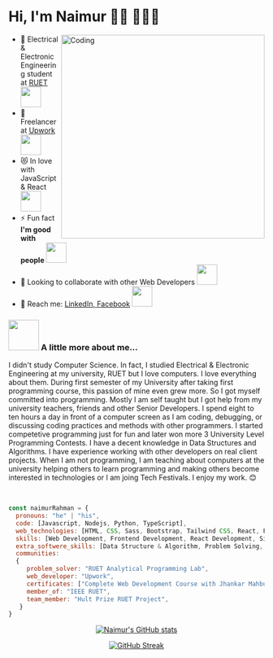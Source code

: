 
# Hi, I'm Naimur 👋🏻 👨🏻‍💻 



<img align="right" alt="Coding" width="400" src="https://miro.medium.com/max/680/0*7Q3yvSIv_t0ioJ-Z.gif"/>

- 🔭 Electrical & Electronic Engineering student at <a href="https://www.ruet.ac.bd/">RUET</a> <img src="https://media.giphy.com/media/fYSnHlufseco8Fh93Z/giphy.gif" width="40">
- 🌱 Freelancer at <a href="https://www.upwork.com/freelancers/~014464092b32fc9b0d"> Upwork </a><img src="https://media.giphy.com/media/WUlplcMpOCEmTGBtBW/giphy.gif" width="40">
- 😻 In love with JavaScript & React <img src="https://media.giphy.com/media/26FLdmIp6wJr91JAI/giphy.gif" width="40">
- ⚡ Fun fact **I'm good with people** <img src="https://media.giphy.com/media/5pUAw9XjALuWepcOgV/giphy.gif" width="40">
- 👯 Looking to collaborate with other Web Developers <img src="https://media.giphy.com/media/S65QkXAcdXvF1o9gHk/giphy.gif" width="40">
- 🤝 Reach me: <a href="https://www.linkedin.com/in/naimur-rahman-0a2451228/"> LinkedIn, </a> <a href="https://www.facebook.com/naimurrahman007">Facebook</a> <img src="https://media.giphy.com/media/oX8pSaFrQw3sJ0K5bk/giphy.gif" width="40">



### <img src="https://media.giphy.com/media/VgCDAzcKvsR6OM0uWg/giphy.gif" width="60"> A little more about me...
<p align="left">I didn't study Computer Science. In fact, I studied Electrical & Electronic Engineering at my university, RUET but I love computers. I love everything about them. During first semester of my University after taking first programming course, this passion of mine even grew more. So I got myself committed into programming. Mostly I am self taught but I got help from my university teachers, friends and other Senior Developers. I spend eight to ten hours a day in front of a computer screen as I am coding, debugging, or discussing coding practices and methods with other programmers. I started competetive programming just for fun and later won more 3 University Level Programming Contests. I have a decent knowledge in Data Structures and Algorithms. I have experience working with other developers on real client projects. When I am not programming, I am teaching about computers at the university helping others to learn programming and making others become interested in technologies or I am joing Tech Festivals. I enjoy my work. 😊</p>

</br>

```javascript
const naimurRahman = {
  pronouns: "he" | "his",
  code: [Javascript, Nodejs, Python, TypeScript],
  web_technologies: [HTML, CSS, Sass, Bootstrap, Tailwind CSS, React, Firebase, Redux, Node.js, Express.js, Mern stack, Next.js, Git, Github, SSH],
  skills: [Web Development, Frontend Development, React Development, Single Page Application, REST API, OOP, Unit Testing, MERN Stack, Performance & Security],
  extra_softwere_skills: [Data Structure & Algorithm, Problem Solving, Passionate About Technologies],
  communities: 
  {
     problem_solver: "RUET Analytical Programming Lab",
     web_developer: "Upwork",
     certificates: ["Complete Web Development Course with Jhankar Mahbub", "FreeCodeCamp JavaScript Algorithms and Data Structures", "FreeCodeCamp Coding Interview Prep", "HackerRank JavaScript Advanced"],
     member_of: "IEEE RUET",
     team_member: "Hult Prize RUET Project",
   }
}
```
<div align="center">
 
[![Naimur's GitHub stats](https://github-readme-stats.vercel.app/api?username=naimur-rahman123&theme=radical&show_icons=true)](https://github.com/anuraghazra/github-readme-stats)

[![GitHub Streak](https://github-readme-streak-stats.herokuapp.com/?user=naimur-rahman123&theme=radical)](https://git.io/streak-stats)

</div>
